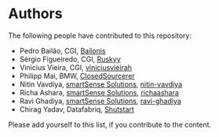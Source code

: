 # Authors

The following people have contributed to this repository:

* Pedro Bailão, CGI, [Bailonis](https://github.com/Bailonis)
* Sérgio Figueiredo, CGI, [Ruskyy](https://github.com/Ruskyy)
* Vinicius Vieira, CGI, [viniciusvieirah](https://github.com/viniciusvieirah)
* Philipp Mai, BMW, [ClosedSourcerer](https://github.com/ClosedSourcerer)
* Nitin Vavdiya, [smartSense Solutions](https://smartsensesolutions.com/), [nitin-vavdiya](https://github.com/nitin-vavdiya)
* Richa Ashara, [smartSense Solutions](https://smartsensesolutions.com/), [richaashara](https://github.com/richaashara)
* Ravi Ghadiya, [smartSense Solutions](https://smartsensesolutions.com/), [ravi-ghadiya](https://github.com/ravi-ghadiya)
* Chirag Yadav, Datafabriq, [Shutstart](https://github.com/shutstart)

Please add yourself to this list, if you contribute to the content.
